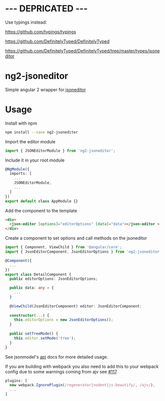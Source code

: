 #  --- DEPRICATED ---

Use typings instead:

https://github.com/typings/typings

https://github.com/DefinitelyTyped/DefinitelyTyped

https://github.com/DefinitelyTyped/DefinitelyTyped/tree/master/types/jsoneditor

# ng2-jsoneditor 

Simple angular 2 wrapper for [jsoneditor](https://github.com/josdejong/jsoneditor)

# Usage

Install with npm
```sh
npm install --save ng2-jsoneditor
```

Import the editor module
```typescript
import { JSONEditorModule } from 'ng2-jsoneditor';
```

Include it in your root module

```typescript
@NgModule({
  imports: [
    ...
    JSONEditorModule,
    ...
  ]
})
export default class AppModule {}
```

Add the component to the template 

```html
<div>
  <json-editor [options]="editorOptions" [data]="data"></json-editor >
</div>
```

Create a component to set options and call methods on the jsoneditor
```typescript
import { Component, ViewChild } from '@angular/core';
import { JsonEditorComponent, JsonEditorOptions } from 'ng2-jsoneditor';

@Component({
  ...
})
export class DetailComponent {
  public editorOptions: JsonEditorOptions;

  public data: any = {
    ...
  }
  
  @ViewChild(JsonEditorComponent) editor: JsonEditorComponent;
  
  constructor(...) {
    this.editorOptions = new JsonEditorOptions();
  }
  
  public setTreeMode() {
    this.editor.setMode('tree');
  }
}
```

See  jsonmodel's [api](https://github.com/josdejong/jsoneditor/blob/master/docs/api.md) docs for more detailed usage.

If you are building with webpack you also need to add this to your webpack config due to some warnings coming from ajv see 
[#117](https://github.com/epoberezkin/ajv/issues/117).
```javascript
plugins: [
  new webpack.IgnorePlugin(/regenerator|nodent|js-beautify/, /ajv/),
  ...
]
```
